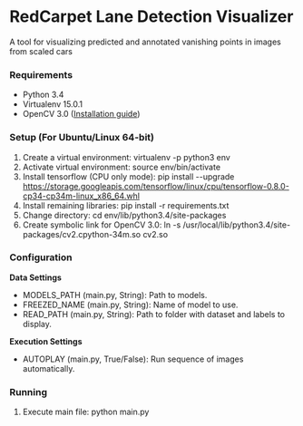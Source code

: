 # RedCarpet Lane Detection Visualizer

A tool for visualizing predicted and annotated vanishing points in images from scaled cars

### Requirements

- Python 3.4
- Virtualenv 15.0.1
- OpenCV 3.0 ([Installation guide](http://www.pyimagesearch.com/2015/07/20/install-opencv-3-0-and-python-3-4-on-ubuntu/))

### Setup (For Ubuntu/Linux 64-bit)

1. Create a virtual environment: virtualenv -p python3 env
2. Activate virtual environment: source env/bin/activate
3. Install tensorflow (CPU only mode): pip install --upgrade https://storage.googleapis.com/tensorflow/linux/cpu/tensorflow-0.8.0-cp34-cp34m-linux_x86_64.whl
4. Install remaining libraries: pip install -r requirements.txt
5. Change directory: cd env/lib/python3.4/site-packages
6. Create symbolic link for OpenCV 3.0: ln -s /usr/local/lib/python3.4/site-packages/cv2.cpython-34m.so cv2.so

### Configuration

**Data Settings**
- MODELS_PATH (main.py, String): Path to models.
- FREEZED_NAME (main.py, String): Name of model to use.
- READ_PATH (main.py, String): Path to folder with dataset and labels to display.

**Execution Settings**
- AUTOPLAY (main.py, True/False): Run sequence of images automatically.

### Running

1. Execute main file: python main.py